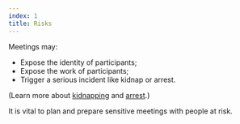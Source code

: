 ```yaml
---
index: 1
title: Risks
---
```

Meetings may: 

*	Expose the identity of participants;
*	Expose the work of participants;
*	Trigger a serious incident like kidnap or arrest. 

(Learn more about [kidnapping](umbrella://travel/kidnapping/beginner) and [arrest](umbrella://operations/arrests).) 
 
It is vital to plan and prepare sensitive meetings with people at risk.